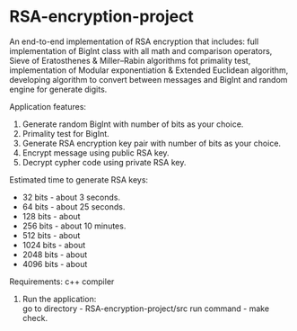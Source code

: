 # RSA-encryption-project

An end-to-end implementation of RSA encryption that includes: full implementation of BigInt class with all math and comparison operators, Sieve of Eratosthenes & Miller–Rabin algorithms fot primality test, implementation of Modular exponentiation & Extended Euclidean algorithm, developing algorithm to convert between messages and BigInt and random engine for generate digits.

Application features:
  1. Generate random BigInt with number of bits as your choice.
  2. Primality test for BigInt.
  3. Generate RSA encryption key pair with number of bits as your choice.
  4. Encrypt message using public RSA key.
  5. Decrypt cypher code using private RSA key.

Estimated time to generate RSA keys:
  * 32   bits - about 3 seconds.
  * 64   bits - about 25 seconds.
  * 128  bits - about 
  * 256  bits - about 10 minutes.
  * 512  bits - about
  * 1024 bits - about
  * 2048 bits - about
  * 4096 bits - about
  
Requirements: c++ compiler
  
1. Run the application:   
          go to directory - RSA-encryption-project/src
          run command - make check.

 
